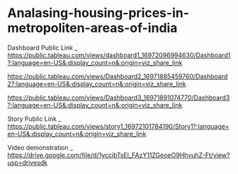 # Analasing-housing-prices-in-metropoliten-areas-of-india
Dashboard Public Link _ https://public.tableau.com/views/dashboard1_16972096994630/Dashboard1?:language=en-US&:display_count=n&:origin=viz_share_link

https://public.tableau.com/views/Dashboard2_16971885459760/Dashboard2?:language=en-US&:display_count=n&:origin=viz_share_link

https://public.tableau.com/views/Dashboard3_16971891074770/Dashboard3?:language=en-US&:display_count=n&:origin=viz_share_link


Story Public Link _ https://public.tableau.com/views/story1_16972101784190/Story1?:language=en-US&:display_count=n&:origin=viz_share_link

Video demonstration _ https://drive.google.com/file/d/1yccibTsEl_FAzY11ZGeoeO9HhvuhZ-Ft/view?usp=drivesdk
